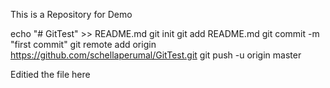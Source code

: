 This is a Repository for Demo

echo "# GitTest" >> README.md
git init
git add README.md
git commit -m "first commit"
git remote add origin https://github.com/schellaperumal/GitTest.git
git push -u origin master

Editied the file here

